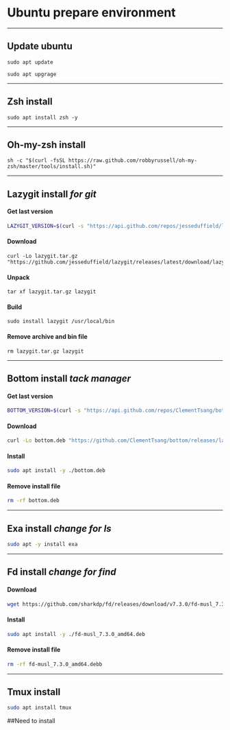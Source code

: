 # Ubuntu prepare environment
---

## Update ubuntu
```console
sudo apt update
```
```console
sudo apt upgrage
```
---

## Zsh install
```console
sudo apt install zsh -y
```
---

## Oh-my-zsh install
```console
sh -c "$(curl -fsSL https://raw.github.com/robbyrussell/oh-my-zsh/master/tools/install.sh)"
```
---

## Lazygit install *for git*
#### Get last version 
```bash
LAZYGIT_VERSION=$(curl -s "https://api.github.com/repos/jesseduffield/lazygit/releases/latest" | grep -Po '"tag_name": "v\K[^"]*')
```
#### Download
```console
curl -Lo lazygit.tar.gz "https://github.com/jesseduffield/lazygit/releases/latest/download/lazygit_${LAZYGIT_VERSION}_Linux_x86_64.tar.gz"
```
#### Unpack
```console
tar xf lazygit.tar.gz lazygit
```
#### Build
```console
sudo install lazygit /usr/local/bin
```
#### Remove archive and bin file
```console
rm lazygit.tar.gz lazygit
```
---

## Bottom install *tack manager*
#### Get last version
```bash
BOTTOM_VERSION=$(curl -s "https://api.github.com/repos/ClementTsang/bottom/releases/latest" | grep -Po '"tag_name": "\K[0-9.]+')
```
#### Download
```bash
curl -Lo bottom.deb "https://github.com/ClementTsang/bottom/releases/latest/download/bottom_${BOTTOM_VERSION}_amd64.deb"
```
#### Install
```bash
sudo apt install -y ./bottom.deb
```
#### Remove install file
```bash
rm -rf bottom.deb
```
---

## Exa install *change for ls*
```bash
sudo apt -y install exa
```
---

## Fd install *change for find*
#### Download
```bash
wget https://github.com/sharkdp/fd/releases/download/v7.3.0/fd-musl_7.3.0_amd64.deb
```
#### Install
```bash
sudo apt install -y ./fd-musl_7.3.0_amd64.deb
```
#### Remove install file
```bash
rm -rf fd-musl_7.3.0_amd64.debb
```
---

## Tmux install
```bash
sudo apt install tmux
```

##Need to install

